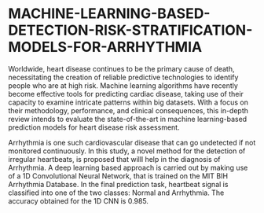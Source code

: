 # MACHINE-LEARNING-BASED-DETECTION-RISK-STRATIFICATION-MODELS-FOR-ARRHYTHMIA
Worldwide, heart disease continues to be the primary cause of death, necessitating the creation of reliable predictive technologies to identify people who are at
high risk. Machine learning algorithms have recently become effective tools for predicting cardiac disease, taking use of their capacity to examine intricate patterns
within big datasets. With a focus on their methodology, performance, and clinical consequences, this in-depth review intends to evaluate the state-of-the-art in machine learning-based prediction models for heart disease risk assessment.

Arrhythmia is one such cardiovascular disease that can go undetected if not monitored continuously. In this study, a novel method for the detection of irregular
heartbeats, is proposed that willl help in the diagnosis of Arrhythmia. A deep learning based approach is carried out by making use of a 1D Convolutional Neural Network, that is trained on the MIT BIH Arrhythmia Database. In the final prediction task, heartbeat signal is classified into one of the two classes: Normal and Arrhythmia. The accuracy obtained for the 1D CNN is 0.985.

